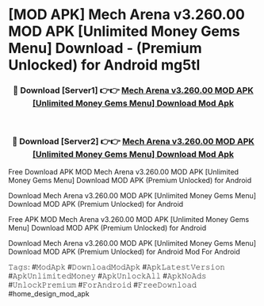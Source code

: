 # [MOD APK] Mech Arena v3.260.00 MOD APK [Unlimited Money Gems Menu] Download - (Premium Unlocked) for Android mg5tl



<div align="center">
<h3>🔴 Download [Server1] 👉👉 <a href="https://momento.my/?title=Mech_Arena_v3.260.00_MOD_APK_[Unlimited_Money_Gems_Menu]_Download">Mech Arena v3.260.00 MOD APK [Unlimited Money Gems Menu] Download Mod Apk</a></h3><br>

<h3>🔴 Download [Server2] 👉👉 <a href="https://momento.my/?title=Mech_Arena_v3.260.00_MOD_APK_[Unlimited_Money_Gems_Menu]_Download">Mech Arena v3.260.00 MOD APK [Unlimited Money Gems Menu] Download Mod Apk</a></h3>
</div>



Free Download APK MOD Mech Arena v3.260.00 MOD APK [Unlimited Money Gems Menu] Download MOD APK (Premium Unlocked) for Android

Download Mech Arena v3.260.00 MOD APK [Unlimited Money Gems Menu] Download MOD APK (Premium Unlocked) for Android

Free APK MOD Mech Arena v3.260.00 MOD APK [Unlimited Money Gems Menu] Download MOD APK (Premium Unlocked) for Android

Download Mech Arena v3.260.00 MOD APK [Unlimited Money Gems Menu] Download MOD APK (Premium Unlocked) for Android Mod For Android

𝚃𝚊𝚐𝚜: #𝙼𝚘𝚍𝙰𝚙𝚔 #𝙳𝚘𝚠𝚗𝚕𝚘𝚊𝚍𝙼𝚘𝚍𝙰𝚙𝚔 #𝙰𝚙𝚔𝙻𝚊𝚝𝚎𝚜𝚝𝚅𝚎𝚛𝚜𝚒𝚘𝚗 #𝙰𝚙𝚔𝚄𝚗𝚕𝚒𝚖𝚒𝚝𝚎𝚍𝙼𝚘𝚗𝚎𝚢 #𝙰𝚙𝚔𝚄𝚗𝚕𝚘𝚌𝚔𝙰𝚕𝚕 #𝙰𝚙𝚔𝙽𝚘𝙰𝚍𝚜 #𝚄𝚗𝚕𝚘𝚌𝚔𝙿𝚛𝚎𝚖𝚒𝚞𝚖 #𝙵𝚘𝚛𝙰𝚗𝚍𝚛𝚘𝚒𝚍 #𝙵𝚛𝚎𝚎𝙳𝚘𝚠𝚗𝚕𝚘𝚊𝚍 #home_design_mod_apk
